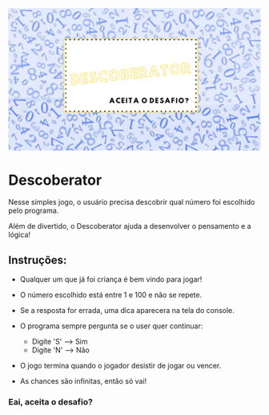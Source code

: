 ![Descoberator-Capa](https://github.com/pah-10/Descoberator/blob/main/Capa.png)

# Descoberator

Nesse simples jogo, o usuário precisa descobrir qual número foi escolhido pelo programa.

Além de divertido, o Descoberator ajuda a desenvolver o pensamento e a lógica!

## Instruções:

* Qualquer um que já foi criança é bem vindo para jogar!

* O número escolhido está entre 1 e 100 e não se repete.

* Se a resposta for errada, uma dica aparecera na tela do console.

* O programa sempre pergunta se o user quer continuar:

    - Digite 'S' --> Sim  
    - Digite 'N' --> Não
    
* O jogo termina quando o jogador desistir de jogar ou vencer.

* As chances são infinitas, então só vai!

### Eai, aceita o desafio?
